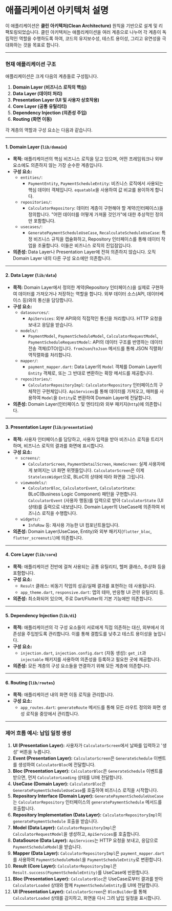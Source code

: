# 애플리케이션 아키텍처 설명

이 애플리케이션은 **클린 아키텍처(Clean Architecture)** 원칙을 기반으로 설계 및 리팩토링되었습니다. 클린 아키텍처는 애플리케이션을 여러 계층으로 나누어 각 계층이 독립적인 역할을 수행하도록 하여, 코드의 유지보수성, 테스트 용이성, 그리고 유연성을 극대화하는 것을 목표로 합니다.

---

### **현재 애플리케이션 구조**

애플리케이션은 크게 다음의 계층들로 구성됩니다.

1.  **Domain Layer (비즈니스 로직의 핵심)**
2.  **Data Layer (데이터 처리)**
3.  **Presentation Layer (UI 및 사용자 상호작용)**
4.  **Core Layer (공통 유틸리티)**
5.  **Dependency Injection (의존성 주입)**
6.  **Routing (화면 이동)**

각 계층의 역할과 구성 요소는 다음과 같습니다.

---

#### **1. Domain Layer (`lib/domain`)**

*   **목적:** 애플리케이션의 핵심 비즈니스 로직을 담고 있으며, 어떤 프레임워크나 외부 요소에도 의존하지 않는 가장 순수한 계층입니다.
*   **구성 요소:**
    *   `entities/`:
        *   `PaymentEntity`, `PaymentScheduleEntity`: 비즈니스 로직에서 사용되는 핵심 데이터 객체입니다. `equatable`을 사용하여 값 비교를 용이하게 합니다.
    *   `repositories/`:
        *   `CalculatorRepository`: 데이터 계층이 구현해야 할 계약(인터페이스)을 정의합니다. "어떤 데이터를 어떻게 가져올 것인가"에 대한 추상적인 정의만 포함합니다.
    *   `usecases/`:
        *   `GeneratePaymentScheduleUseCase`, `RecalculateScheduleUseCase`: 특정 비즈니스 규칙을 캡슐화하고, Repository 인터페이스를 통해 데이터 작업을 조율합니다. 이들은 비즈니스 로직의 진입점입니다.
*   **의존성:** Data Layer나 Presentation Layer에 전혀 의존하지 않습니다. 오직 Domain Layer 내의 다른 구성 요소에만 의존합니다.

---

#### **2. Data Layer (`lib/data`)**

*   **목적:** Domain Layer에서 정의한 계약(Repository 인터페이스)을 실제로 구현하여 데이터를 가져오거나 저장하는 역할을 합니다. 외부 데이터 소스(API, 데이터베이스 등)와의 통신을 담당합니다.
*   **구성 요소:**
    *   `datasources/`:
        *   `ApiServices`: 외부 API와의 직접적인 통신을 처리합니다. HTTP 요청을 보내고 응답을 받습니다.
    *   `models/`:
        *   `PaymentModel`, `PaymentScheduleModel`, `CalculatorRequestModel`, `PaymentScheduleRequestModel`: API의 데이터 구조를 반영하는 데이터 전송 객체(DTO)입니다. `fromJson`/`toJson` 메서드를 통해 JSON 직렬화/역직렬화를 처리합니다.
    *   `mapper/`:
        *   `payment_mapper.dart`: Data Layer의 `Model` 객체를 Domain Layer의 `Entity` 객체로, 또는 그 반대로 변환하는 확장 메서드를 제공합니다.
    *   `repositories/`:
        *   `CalculatorRepositoryImpl`: `CalculatorRepository` 인터페이스의 구체적인 구현체입니다. `ApiServices`를 통해 데이터를 가져오고, 매퍼를 사용하여 `Model`을 `Entity`로 변환하여 Domain Layer에 전달합니다.
*   **의존성:** Domain Layer(인터페이스 및 엔티티)와 외부 패키지(`http`)에 의존합니다.

---

#### **3. Presentation Layer (`lib/presentation`)**

*   **목적:** 사용자 인터페이스를 담당하고, 사용자 입력을 받아 비즈니스 로직을 트리거하며, 비즈니스 로직의 결과를 화면에 표시합니다.
*   **구성 요소:**
    *   `screens/`:
        *   `CalculatorScreen`, `PaymentDetailScreen`, `HomeScreen`: 실제 사용자에게 보여지는 UI 화면 위젯들입니다. `CalculatorScreen`은 이제 `StatelessWidget`으로, BLoC의 상태에 따라 화면을 그립니다.
    *   `viewmodels/`:
        *   `CalculatorBloc`, `CalculatorEvent`, `CalculatorState`: BLoC(Business Logic Component) 패턴을 구현합니다. `CalculatorEvent` (사용자 행동)를 입력으로 받아 `CalculatorState` (UI 상태)를 출력으로 내보냅니다. Domain Layer의 UseCase에 의존하여 비즈니스 로직을 수행합니다.
    *   `widgets/`:
        *   `InfoRow` 등: 재사용 가능한 UI 컴포넌트들입니다.
*   **의존성:** Domain Layer(UseCase, Entity)와 외부 패키지(`flutter_bloc`, `flutter_screenutil`)에 의존합니다.

---

#### **4. Core Layer (`lib/core`)**

*   **목적:** 애플리케이션 전반에 걸쳐 사용되는 공통 유틸리티, 헬퍼 클래스, 추상화 등을 포함합니다.
*   **구성 요소:**
    *   `Result` 클래스: 비동기 작업의 성공/실패 결과를 표현하는 데 사용됩니다.
    *   `app_theme.dart`, `responsive.dart`: 앱의 테마, 반응형 UI 관련 유틸리티 등.
*   **의존성:** 최소화되어 있으며, 주로 Dart/Flutter의 기본 기능에만 의존합니다.

---

#### **5. Dependency Injection (`lib/di`)**

*   **목적:** 애플리케이션의 각 구성 요소들이 서로에게 직접 의존하는 대신, 외부에서 의존성을 주입받도록 관리합니다. 이를 통해 결합도를 낮추고 테스트 용이성을 높입니다.
*   **구성 요소:**
    *   `injection.dart`, `injection.config.dart` (자동 생성): `get_it`과 `injectable` 패키지를 사용하여 의존성을 등록하고 필요한 곳에 제공합니다.
*   **의존성:** 모든 계층의 구성 요소들을 연결하기 위해 모든 계층에 의존합니다.

---

#### **6. Routing (`lib/routes`)**

*   **목적:** 애플리케이션 내의 화면 이동 로직을 관리합니다.
*   **구성 요소:**
    *   `app_routes.dart`: `generateRoute` 메서드를 통해 모든 라우트 정의와 화면 생성 로직을 중앙에서 관리합니다.

---

### **제어 흐름 예시: 납입 일정 생성**

1.  **UI (Presentation Layer):** 사용자가 `CalculatorScreen`에서 날짜를 입력하고 '생성' 버튼을 누릅니다.
2.  **Event (Presentation Layer):** `CalculatorScreen`은 `GenerateSchedule` 이벤트를 생성하여 `CalculatorBloc`에 전달합니다.
3.  **Bloc (Presentation Layer):** `CalculatorBloc`은 `GenerateSchedule` 이벤트를 받으면, 먼저 `CalculatorLoading` 상태를 UI에 전달합니다.
4.  **UseCase (Domain Layer):** `CalculatorBloc`은 `GeneratePaymentScheduleUseCase`를 호출하여 비즈니스 로직을 시작합니다.
5.  **Repository Interface (Domain Layer):** `GeneratePaymentScheduleUseCase`는 `CalculatorRepository` 인터페이스의 `generatePaymentSchedule` 메서드를 호출합니다.
6.  **Repository Implementation (Data Layer):** `CalculatorRepositoryImpl`이 `generatePaymentSchedule` 호출을 받습니다.
7.  **Model (Data Layer):** `CalculatorRepositoryImpl`은 `CalculatorRequestModel`을 생성하고, `ApiServices`를 호출합니다.
8.  **DataSource (Data Layer):** `ApiServices`는 HTTP 요청을 보내고, 응답으로 `PaymentScheduleModel`을 받습니다.
9.  **Mapper (Data Layer):** `CalculatorRepositoryImpl`은 `payment_mapper.dart`를 사용하여 `PaymentScheduleModel`을 `PaymentScheduleEntity`로 변환합니다.
10. **Result (Core Layer):** `CalculatorRepositoryImpl`은 `Result.success(PaymentScheduleEntity)`를 UseCase에 반환합니다.
11. **Bloc (Presentation Layer):** `CalculatorBloc`은 UseCase로부터 결과를 받아 `CalculatorLoaded` 상태와 함께 `PaymentScheduleEntity`를 UI에 전달합니다.
12. **UI (Presentation Layer):** `CalculatorScreen`은 `BlocBuilder`를 통해 `CalculatorLoaded` 상태를 감지하고, 화면을 다시 그려 납입 일정을 표시합니다.

---
